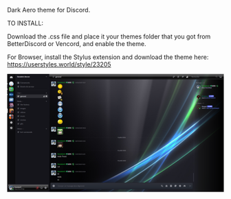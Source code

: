 Dark Aero theme for Discord.

TO INSTALL:

Download the .css file and place it your themes folder that you got from BetterDiscord or Vencord, and enable the theme.

For Browser, install the Stylus extension and download the theme here: https://userstyles.world/style/23205

<img src="thumbnail.png" alt="Preview">
